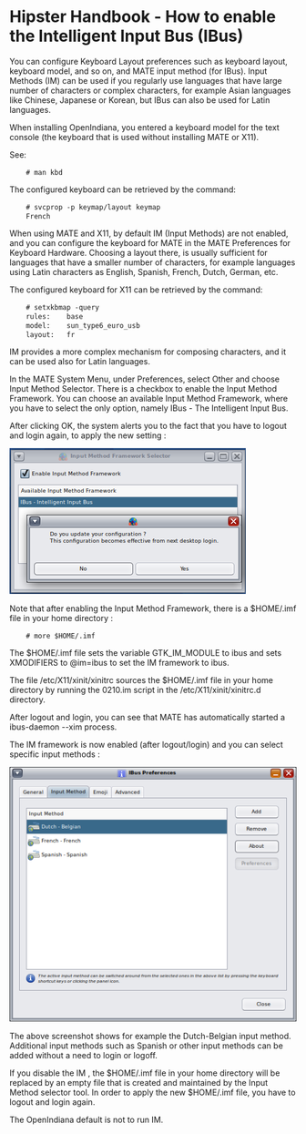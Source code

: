 <!--

The contents of this Documentation are subject to the Public Documentation License Version 1.01
 (the "License"); you may only use this Documentation if you comply with the terms of this License.
A copy of the License is available at http://illumos.org/license/PDL.

The Initial Writer of this Documentation is David Stes Copyright (C) 2022
All Rights Reserved. (https://sourceforge.net/u/stes/profile).

Contributor(s): David Stes.

-->

# Hipster Handbook - How to enable the Intelligent Input Bus (IBus)

You can configure Keyboard Layout preferences such as keyboard layout, keyboard model, and so on, and MATE input method (for IBus).  Input Methods (IM) can be used if you regularly use languages that have large number of characters or complex characters, for example Asian languages like Chinese, Japanese or Korean, but IBus can also be used for Latin languages.

When installing OpenIndiana, you entered a keyboard model for the text console (the keyboard that is used without installing MATE or X11).

See:

```none
    # man kbd
```

The configured keyboard can be retrieved by the command:

```none
    # svcprop -p keymap/layout keymap
    French
```

When using MATE and X11, by default IM (Input Methods) are not enabled, and you can configure the keyboard for MATE in the MATE Preferences for Keyboard Hardware.  Choosing a layout there, is usually sufficient for languages that have a smaller number of characters, for example languages using Latin characters as English, Spanish, French, Dutch, German, etc.

The configured keyboard for X11 can be retrieved by the command:

```none
    # setxkbmap -query
    rules:    base
    model:    sun_type6_euro_usb
    layout:   fr
```

IM provides a more complex mechanism for composing characters, and it can be used also for Latin languages.

In the MATE System Menu, under Preferences, select Other and choose Input Method Selector.  There is a checkbox to enable the Input Method Framework.  You can choose an available Input Method Framework, where you have to select the only option, namely IBus - The Intelligent Input Bus.

After clicking OK, the system alerts you to the fact that you have to logout and login again, to apply the new setting :

![enableinput](enableinput.png)

Note that after enabling the Input Method Framework, there is a $HOME/.imf file in your home directory :

```none
    # more $HOME/.imf
```

The $HOME/.imf file sets the variable GTK_IM_MODULE to ibus and sets XMODIFIERS to @im=ibus to set the IM framework to ibus.

The file /etc/X11/xinit/xinitrc sources the $HOME/.imf file in your home directory by running the 0210.im script in the /etc/X11/xinit/xinitrc.d directory.

After logout and login, you can see that MATE has automatically started a ibus-daemon --xim process.

The IM framework is now enabled (after logout/login) and you can select specific input methods :

![inputmethod](inputmethod.png)

The above screenshot shows for example the Dutch-Belgian input method.   Additional input methods such as Spanish or other input methods can be added without a need to login or logoff.

If you disable the IM , the $HOME/.imf file in your home directory will be replaced by an empty file that is created and maintained by the Input Method selector tool.  In order to apply the new $HOME/.imf file, you have to logout and login again.

The OpenIndiana default is not to run IM.

</div>

